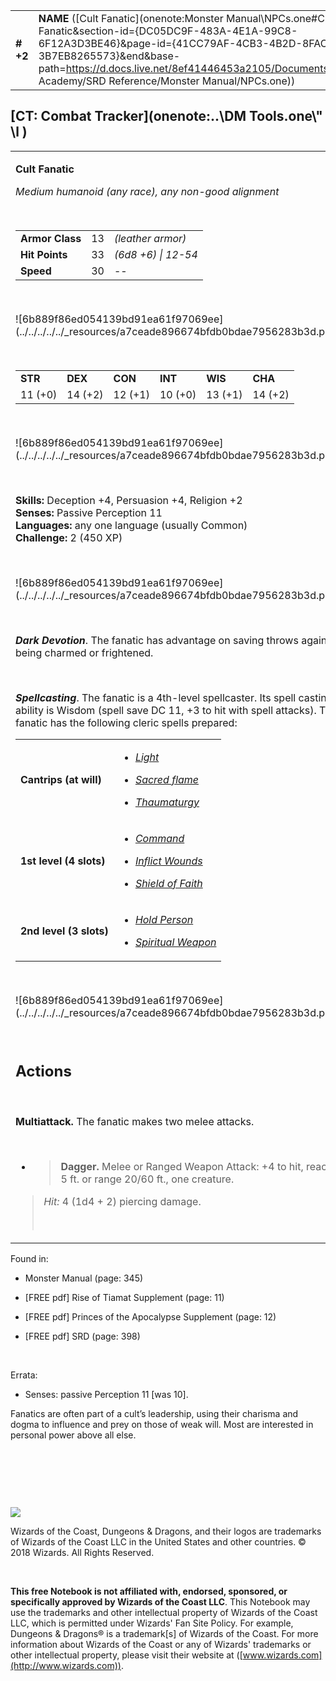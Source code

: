 

|           |                                                                                                                                                                                                                                                                                                    |        |        |        |     |       |        |
|-----------|----------------------------------------------------------------------------------------------------------------------------------------------------------------------------------------------------------------------------------------------------------------------------------------------------|--------|--------|--------|-----|-------|--------|
| **\# +2** | **NAME** ([Cult Fanatic](onenote:Monster Manual\\NPCs.one#Cult Fanatic&section-id={DC05DC9F-483A-4E1A-99C8-6F12A3D3BE46}&page-id={41CC79AF-4CB3-4B2D-8FAC-3B7EB8265573}&end&base-path=https://d.docs.live.net/8ef41446453a2105/Documents/Adventure Academy/SRD Reference/Monster Manual/NPCs.one)) | **13** | **33** | **33** | \-  | Notes | 450 XP |

## [CT: Combat Tracker](onenote:..\\DM Tools.one\\" \l )

<table><tbody><tr class="odd"><td><p><strong>Cult Fanatic</strong></p><p><em>Medium humanoid (any race), any non-good alignment</em></p><p> </p><table><tbody><tr class="odd"><td><strong>Armor Class</strong></td><td>13</td><td><em>(leather armor)</em></td></tr><tr class="even"><td><strong>Hit Points</strong></td><td>33</td><td><em>(6d8 +6) | 12-54</em></td></tr><tr class="odd"><td><strong>Speed</strong></td><td>30</td><td>--</td></tr></tbody></table><p> </p><p>![6b889f86ed054139bd91ea61f97069ee](../../../../../_resources/a7ceade896674bfdb0bdae7956283b3d.png)</p><p> </p><table><tbody><tr class="odd"><td><strong>STR</strong></td><td><strong>DEX</strong></td><td><strong>CON</strong></td><td><strong>INT</strong></td><td><strong>WIS</strong></td><td><strong>CHA</strong></td></tr><tr class="even"><td>11 (+0)</td><td>14 (+2)</td><td>12 (+1)</td><td>10 (+0)</td><td>13 (+1)</td><td>14 (+2)</td></tr></tbody></table><p> </p><p>![6b889f86ed054139bd91ea61f97069ee](../../../../../_resources/a7ceade896674bfdb0bdae7956283b3d.png)</p><p> </p><p><strong>Skills:</strong> Deception +4, Persuasion +4, Religion +2<br />
<strong>Senses:</strong> Passive Perception 11<br />
<strong>Languages:</strong> any one language (usually Common)<br />
<strong>Challenge:</strong> 2 (450 XP)</p><p> </p><p>![6b889f86ed054139bd91ea61f97069ee](../../../../../_resources/a7ceade896674bfdb0bdae7956283b3d.png)</p><p> </p><p><em><strong>Dark Devotion</strong></em>. The fanatic has advantage on saving throws against being charmed or frightened.</p><p> </p><p><em><strong>Spellcasting</strong></em>. The fanatic is a 4th-level spellcaster. Its spell casting ability is Wisdom (spell save DC 11, +3 to hit with spell attacks). The fanatic has the following cleric spells prepared:</p><table><tbody><tr class="odd"><td><strong>Cantrips (at will)</strong></td><td><ul><li><p><a href="onenote:..\\Spellbook\\K-L.one#Light&amp;section-id={E6013151-7999-48AF-9788-BE421906DB3B}&amp;page-id={FFA4B616-A5FE-46DE-AFD5-FCF3E7E07718}&amp;end&amp;base-path=https://d.docs.live.net/8ef41446453a2105/Documents/Adventure Academy/SRD Reference"><em>Light</em></a></p></li><li><p><a href="onenote:..\\Spellbook\\S-T.one#Sacred Flame&amp;section-id={F367AE4A-1175-4CCE-BA3F-A099683090F9}&amp;page-id={9EF0108C-F1D0-4ABD-B56D-065705685C9C}&amp;end&amp;base-path=https://d.docs.live.net/8ef41446453a2105/Documents/Adventure Academy/SRD Reference"><em>Sacred flame</em></a></p></li><li><p><a href="onenote:..\\Spellbook\\S-T.one#Thaumaturgy&amp;section-id={F367AE4A-1175-4CCE-BA3F-A099683090F9}&amp;page-id={CED9BC44-E613-47D6-92A5-A2A43A0ECA2B}&amp;end&amp;base-path=https://d.docs.live.net/8ef41446453a2105/Documents/Adventure Academy/SRD Reference"><em>Thaumaturgy</em></a></p></li></ul></td></tr><tr class="even"><td><strong>1st level (4 slots)</strong></td><td><ul><li><p><a href="onenote:..\\Spellbook\\C-D.one#Command&amp;section-id={007039C0-7592-4988-AFCF-88060A04A402}&amp;page-id={27C56DA3-F406-4614-A939-562EBCEB7BBE}&amp;end&amp;base-path=https://d.docs.live.net/8ef41446453a2105/Documents/Adventure Academy/SRD Reference"><em>Command</em></a></p></li><li><p><a href="onenote:..\\Spellbook\\I-J.one#Inflict Wounds&amp;section-id={881519A1-AA79-4980-93EA-9897CE839F1C}&amp;page-id={7B542124-36C1-43EF-ADA1-8E4B515DBC66}&amp;end&amp;base-path=https://d.docs.live.net/8ef41446453a2105/Documents/Adventure Academy/SRD Reference"><em>Inflict Wounds</em></a></p></li><li><p><a href="onenote:..\\Spellbook\\S-T.one#Shield of Faith&amp;section-id={F367AE4A-1175-4CCE-BA3F-A099683090F9}&amp;page-id={7951A714-2DE3-4870-9403-BFD815D49C6B}&amp;end&amp;base-path=https://d.docs.live.net/8ef41446453a2105/Documents/Adventure Academy/SRD Reference"><em>Shield of Faith</em></a></p></li></ul></td></tr><tr class="odd"><td><strong>2nd level (3 slots)</strong></td><td><ul><li><p><a href="onenote:..\\Spellbook\\G-H.one#Hold Person&amp;section-id={3A8266A7-F954-4B90-A376-DA6497C75ED3}&amp;page-id={99D1B29F-9F91-4A37-B545-E707775E53B9}&amp;end&amp;base-path=https://d.docs.live.net/8ef41446453a2105/Documents/Adventure Academy/SRD Reference"><em>Hold Person</em></a></p></li><li><p><a href="onenote:..\\Spellbook\\S-T.one#Spiritual Weapon&amp;section-id={F367AE4A-1175-4CCE-BA3F-A099683090F9}&amp;page-id={BA42884D-25F2-40F1-976F-788FA859B552}&amp;end&amp;base-path=https://d.docs.live.net/8ef41446453a2105/Documents/Adventure Academy/SRD Reference"><em>Spiritual Weapon</em></a></p></li></ul></td></tr></tbody></table><p> </p><p>![6b889f86ed054139bd91ea61f97069ee](../../../../../_resources/a7ceade896674bfdb0bdae7956283b3d.png)</p><p> </p><h2 id="actions"><strong>Actions</strong></h2><p> </p><p><strong>Multiattack.</strong> The fanatic makes two melee attacks.</p><p> </p><ul><li><blockquote><p><strong>Dagger.</strong> Melee or Ranged Weapon Attack: +4 to hit, reach 5 ft. or range 20/60 ft., one creature.</p></blockquote></li></ul><blockquote><p><em>Hit:</em> 4 (1d4 + 2) piercing damage.</p><p> </p></blockquote></td></tr></tbody></table>

Found in:

-   Monster Manual (page: 345)

-   \[FREE pdf\] Rise of Tiamat Supplement (page: 11)

-   \[FREE pdf\] Princes of the Apocalypse Supplement (page: 12)

-   \[FREE pdf\] SRD (page: 398)

 

Errata:

-   Senses: passive Perception 11 \[was 10\].

Fanatics are often part of a cult’s leadership, using their charisma and dogma to influence and prey on those of weak will. Most are interested in personal power above all else.

 

 

 

![](tmp\media\image2.png)

Wizards of the Coast, Dungeons & Dragons, and their logos are trademarks of Wizards of the Coast LLC in the United States and other countries. © 2018 Wizards. All Rights Reserved.

 

**This free Notebook is not affiliated with, endorsed, sponsored, or specifically approved by Wizards of the Coast LLC**. This Notebook may use the trademarks and other intellectual property of Wizards of the Coast LLC, which is permitted under Wizards' Fan Site Policy. For example, Dungeons & Dragons® is a trademark\[s\] of Wizards of the Coast. For more information about Wizards of the Coast or any of Wizards' trademarks or other intellectual property, please visit their website at ([www.wizards.com](http://www.wizards.com)).
